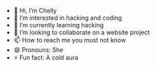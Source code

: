 - 👋 Hi, I’m Chelly 
- 👀 I’m interested in hacking and coding
- 🌱 I’m currently learning hacking 
- 💞️ I’m looking to collaborate on a website project 
- 📫 How to reach me you must not know 
- 😄 Pronouns: She
- ⚡ Fun fact: A cold aura

<!---
Chellysuki999/Chellysuki999 is a ✨ special ✨ repository because its `README.md` (this file) appears on your GitHub profile.
You can click the Preview link to take a look at your changes.
--->
